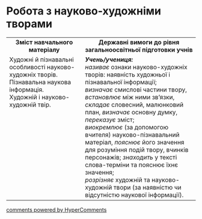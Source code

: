 <div id="hypercomments_widget" class="js-hypercomments-widget invisible"></div>

# Робота з науково-художніми творами

<table>
  <tr>
    <td width="40%" align="center"><b>Зміст навчального матеріалу<b></td>
    <td width="60%" align="center"><b>Державні вимоги до рівня загальноосвітньої підготовки учнів</b></td>
  </tr>
  <tr>
    <td width="40%" style="vertical-align:top !important;">
Художні й пізнавальні особливості науково-художніх творів. <br> 
Пізнавальна наукова інформація.<br>
Художній і науково-художній твір.</td>
    <td width="60%" style="vertical-align:top !important;">
<i><b>Учень/учениця:</b></i><br>
<i>називає</i> ознаки науково-художніх творів: наявність художньої і пізнавальної інформації;<br>
<i>визначає</i> смислові частини твору, <i>встановлює</i> між ними зв’язки, <i>складає</i> словесний, малюнковий план, <i>визначає</i> основну думку, <i>переказує</i> зміст;<br>
<i>виокремлює</i> (за допомогою вчителя) науково-пізнавальний матеріал, <i>пояснює</i> його значення для розуміння подій твору, вчинків персонажів;
<i>знаходить</i> у тексті слова-терміни та пояснює їхнє значення; <br>
<i>розрізняє</i> художній та науково-художній твори (за наявністю чи відсутністю наукової інформації).
</td>
  </tr>
</table>

<div class="js-hypercomments-container">
<a href="http://hypercomments.com" class="hc-link" title="comments widget">comments powered by HyperComments</a>
</div>